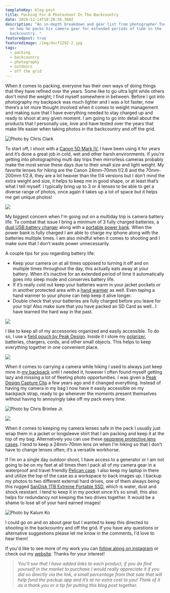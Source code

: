 ```yaml
---
templateKey: blog-post
title: Packing For A Photoshoot In The Backcountry
date: 2020-12-14T18:20:56.388Z
description: "An in-depth breakdown and gear list from photographer Taylor Burk
  on how he packs his camera gear for extended periods of time in the
  backcountry. "
featuredpost: true
featuredimage: /img/dscf2292-2.jpg
tags:
  - packing
  - backcountry
  - photography
  - outdoors
  - off the grid
---
```

When it comes to packing, everyone has their own ways of doing things that they have refined over the years. Some like to go ultra light while others don't mind the weight; I find myself somewhere in between. Before I got into photography my backpack was much lighter and I was a lot faster, now there’s a lot more thought involved when it comes to weight management and making sure that I have everything needed to stay charged up and ready to shoot at any given moment. I am going to go into detail about the products that I personally use, love and have tested over the years that make life easier when taking photos in the backcountry and off the grid. 

![Photo by Chris Clark](/img/l1009450-4.jpg)

To start off, I shoot with a [Canon 5D Mark IV.](https://amzn.to/2Kjuhe1) I have been using it for years and it’s done a great job in cold, wet and other harsh environments. If you're getting into photographing multi day trips then mirrorless cameras probably make the most sense these days due to their small size and light weight. My favorite lenses for hiking are the Canon 24mm-70mm f/2.8 and the 70mm-200mm f/2.8, they are a lot heavier than the f/4 versions but I don’t mind the extra weight and size, it helps to keep me in good shape, or at least that’s what I tell myself. I typically bring up to 3 or 4 lenses to be able to get a diverse range of photos, once again it takes up a lot of space but it helps me get unique photos!

![](/img/grosmornenfld_taylorburk-35.jpg)

My biggest concern when I'm going out on a multiday trip is camera battery life. To combat that issue I bring a minimum of 3 fully charged batteries, a [dual USB battery charger](https://amzn.to/2JViWRL) along with a [portable power bank](https://amzn.to/3oSpQWE). When the power bank is fully charged I am able to charge my iphone along with the batteries multiple times. I am also mindful when it comes to shooting and I make sure that I don’t waste power unnecessarily.

A couple tips for you regarding battery life:

* Keep your camera on at all times opposed to turning it off and on multiple times throughout the day, this actually eats away at your battery. When it’s inactive for an extended period of time it automatically goes into sleep mode and conserves battery life.
* If it’s really cold out keep your batteries warm in your jacket pockets or in another protected area with a [hand warmer](https://amzn.to/37io5vR) as well. Even taping a hand warmer to your phone can help keep it alive longer.
* Double check that your batteries are fully charged before you leave for your trip! Also make sure that you have packed an SD Card as well.. I have learned the hard way in the past. 

![](/img/screen-shot-2020-12-14-at-12.43.34-pm.png)

I like to keep all of my accessories organized and easily accessible. To do so, I use a [field pouch by Peak Design](https://amzn.to/34bSrhs). Inside it I store my [polarizer](https://amzn.to/3nk5hC5), batteries, chargers, cords, and other small objects. This helps to keep everything together in one convenient place. 

![](/img/berglakesunrise_taylorburk.jpg)

When it comes to carrying a camera while hiking I used to always just keep mine in [my backpack](https://bit.ly/382qbz1) until I needed it, however I often found myself getting lazy and missing a lot of fleeting photo opportunities. I was given a [Peak Design Capture Clip](https://amzn.to/387gyiR) a few years ago and it changed everything. Instead of having my camera in my bag I now have it easily accessible on my backpack strap, ready to go whenever the moments present themselves without having to annoyingly take off my pack every time.

![](/img/img_2411.jpg "Photo by Chris Brinlee Jr.")





![](/img/044a8754.jpg)

When it comes to keeping my camera lenses safe in the pack I usually just wrap them in a jacket or longsleeve shirt that I am packing and keep it at the top of my bag. Alternatively you can use these [neoprene protective lens cases](https://amzn.to/3mg3Pzb). I tend to keep a 24mm-70mm lens on when I'm hiking so that I don’t have to change lenses often; it’s a versatile workhorse.

If I’m on a single day outdoor shoot, I have access to a generator or I am not going to be on my feet at all times then I pack all of my camera gear in a waterproof and travel friendly [Pelican case](https://bit.ly/2KoDK3I). I also keep my laptop in there and utilize the top of the case as a workspace to back images up. I backup my photos to two different external hard drives, one of them always being this rugged [SanDisk 1TB Extreme Portable SSD](https://amzn.to/3micQI0), which is water, dust and shock resistant. I tend to keep it in my pocket since it’s so small, this also helps for redundancy not keeping the two drives together. It would be a shame to lose all of your hard earned images! 

![](/img/l1000540.jpg "Photo by Kalum Ko")

I could go on and on about gear but I wanted to keep this directed to shooting in the backcountry and off the grid. If you have any questions or alternative suggestions please let me know in the comments, I'd love to hear them!

If you'd like to see more of my work you can [follow along on instagram](http://www.instagram.com/taylormichaelburk) or check out my [website](http://www.taylorburk.com). Thanks for your interest! 

> *You’ll see that I have added links to each product, if you do find yourself in the market to purchase I would really appreciate it if you did so directly via the link, a small percentage from that sale that will help fund the packup app and it’s at no extra cost to you! Think of it as a thank you or a tip for putting this blog post together.*